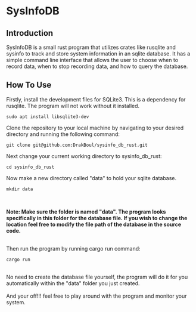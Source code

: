 # SysInfoDB
## Introduction
SysInfoDB is a small rust program that utilizes crates like rusqlite and sysinfo to track and store system information in an sqlite database. It has a simple command line interface that allows the user to choose when to record data, when to stop recording data, and how to query the database.

## How To Use
Firstly, install the development files for SQLite3. This is a dependency for rusqlite. The program will not work without it installed.
```
sudo apt install libsqlite3-dev
```

Clone the repository to your local machine by navigating to your desired directory and running the following command:
```
git clone git@github.com:DrakBoul/sysinfo_db_rust.git
```
Next change your current working directory to sysinfo_db_rust:
```
cd sysinfo_db_rust
```
Now make a new directory called "data" to hold your sqlite database. <br> 

```
mkdir data
```
<br>

__Note: Make sure the folder is named "data". The program looks specifically in this folder for the database file. If you wish to change the location feel free to modify the file path of the database in the source code.__ <br> <br>

Then run the program by running cargo run command:
```
cargo run 
```
<br> 
No need to create the database file yourself, the program will do it for you automatically within the "data" folder you just created. <br><br>
And your off!!! feel free to play around with the program and monitor your system.